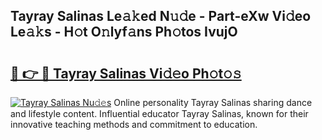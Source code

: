 ## Tayray Salinas Le𝚊𝚔ed N𝚞𝚍e - Part-eXw Vi𝚍eo Le𝚊𝚔s - H𝚘t O𝚗lyf𝚊ns Ph𝚘tos IvujO

# <h2><a href="http://hf92c5.feru.top/?c=Tayray+Salinas">🔗 👉 🔴 Tayray Salinas Vi𝚍𝚎o Ph𝚘t𝚘𝚜</a></h2>

[![Tayray Salinas Nu𝚍𝚎s](https://i.imgur.com/0TWrTi3.gif)](http://hf92c5.feru.top/?c=Tayray+Salinas)
Online personality Tayray Salinas sharing dance and lifestyle content. Influential educator Tayray Salinas, known for their innovative teaching methods and commitment to education. 
